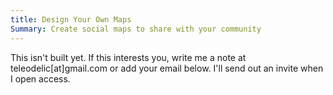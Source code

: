 ```yaml
---
title: Design Your Own Maps
Summary: Create social maps to share with your community
---
```


This isn't built yet. If this interests you, write me a note at teleodelic[at]gmail.com or add your email below. I'll send out an invite when I open access.

